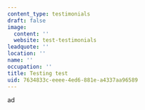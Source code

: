 ```yaml
---
content_type: testimonials
draft: false
image:
  content: ''
  website: test-testimonials
leadquote: ''
location: ''
name: ''
occupation: ''
title: Testing test
uid: 7634833c-eeee-4ed6-881e-a4337aa96589
---
```

ad